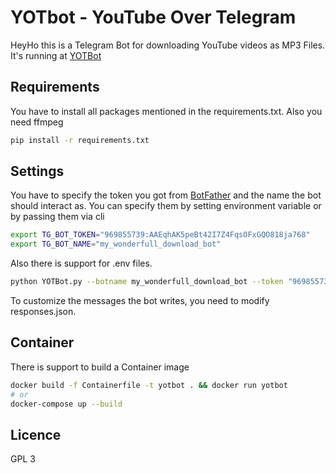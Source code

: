 # YOTbot - YouTube Over Telegram
HeyHo this is a Telegram Bot for downloading YouTube videos as MP3 Files.
It's running at [YOTBot](https://telegram.me/yotbot)
 

## Requirements
You have to install all packages mentioned in the requirements.txt. Also you need ffmpeg
```bash
pip install -r requirements.txt
```

## Settings
You have to specify the token you got from [BotFather](https://telegram.me/BotFather) and the name the bot should interact as.
You can specify them by setting environment variable or by passing them via cli
```bash
export TG_BOT_TOKEN="969855739:AAEqhAK5peBt42I7Z4FqsOFxGQO818ja768"
export TG_BOT_NAME="my_wonderfull_download_bot"
```
Also there is support for .env files.

```bash
python YOTBot.py --botname my_wonderfull_download_bot --token "969855739:AAEqhAK5peBt42I7Z4FqsOFxGQO818ja768"
```

To customize the messages the bot writes, you need to modify responses.json.

## Container
There is support to build a Container image
```bash
docker build -f Containerfile -t yotbot . && docker run yotbot
# or
docker-compose up --build
```

## Licence
GPL 3
